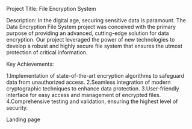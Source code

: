 
Project Title: File Encryption System

Description:
In the digital age, securing sensitive data is paramount. The Data Encryption File System project was conceived with the primary purpose of providing an advanced, cutting-edge solution for data encryption. Our project leveraged the power of new technologies to develop a robust and highly secure file system that ensures the utmost protection of critical information.

Key Achievements:

1.Implementation of state-of-the-art encryption algorithms to safeguard data from unauthorized access.
2.Seamless integration of modern cryptographic techniques to enhance data protection.
3.User-friendly interface for easy access and management of encrypted files.
4.Comprehensive testing and validation, ensuring the highest level of security.


Landing page
